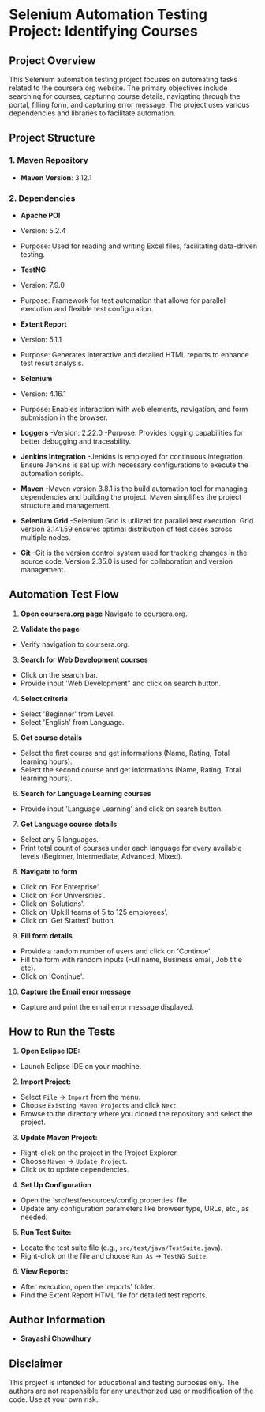 # Selenium Automation Testing Project: Identifying Courses
 
## Project Overview
 
This Selenium automation testing project focuses on automating tasks related to the coursera.org website. The primary objectives include searching for courses, capturing course details, navigating through the portal, filling form, and capturing error message. The project uses various dependencies and libraries to facilitate automation.
 
## Project Structure
 
### 1. Maven Repository
 
- **Maven Version**: 3.12.1
 
### 2. Dependencies
 
- **Apache POI**
 - Version: 5.2.4
 - Purpose: Used for reading and writing Excel files, facilitating data-driven testing.
 
- **TestNG**
 - Version: 7.9.0
 - Purpose: Framework for test automation that allows for parallel execution and flexible test configuration.
 
- **Extent Report**
 - Version: 5.1.1
 - Purpose: Generates interactive and detailed HTML reports to enhance test result analysis.
 
- **Selenium**
 - Version: 4.16.1
 - Purpose: Enables interaction with web elements, navigation, and form submission in the browser.

- **Loggers**
 -Version: 2.22.0
 -Purpose: Provides logging capabilities for better debugging and traceability.

- **Jenkins Integration**
 -Jenkins is employed for continuous integration. Ensure Jenkins is set up with necessary configurations to execute the automation scripts.
 
- **Maven**
 -Maven version 3.8.1 is the build automation tool for managing dependencies and building the project. Maven simplifies the project structure and management.
 
- **Selenium Grid**
 -Selenium Grid is utilized for parallel test execution. Grid version 3.141.59 ensures optimal distribution of test cases across multiple nodes.
 
- **Git**
 -Git is the version control system used for tracking changes in the source code. Version 2.35.0 is used for collaboration and version management.
 
## Automation Test Flow
 
1. **Open coursera.org page** 
    Navigate to coursera.org.

 
2. **Validate the page**
 - Verify navigation to coursera.org.
 
3. **Search for Web Development courses**
 - Click on the search bar.
 - Provide input 'Web Development" and click on search button.
 
4. **Select criteria**
 - Select 'Beginner' from Level.
 - Select 'English' from Language.
 
5. **Get course details**
 - Select the first course and get informations (Name, Rating, Total learning hours).
 - Select the second course and get informations (Name, Rating, Total learning hours).

 
6. **Search for Language Learning courses**
 - Provide input 'Language Learning' and click on search button.
 
7. **Get Language course details**
 - Select any 5 languages.
 - Print total count of courses under each language for every available levels (Beginner, Intermediate, Advanced, Mixed).

 
8. **Navigate to form**
 - Click on 'For Enterprise'.
 - Click on 'For Universities'.
 - Click on 'Solutions'.
 - Click on 'Upkill teams of 5 to 125 employees'.
 - Click on 'Get Started' button.
 
9. **Fill form details**
 - Provide a random number of users and click on 'Continue'.
 - Fill the form with random inputs (Full name, Business email, Job title etc).
 - Click on 'Continue'.
 
10. **Capture the Email error message**
 - Capture and print the email error message displayed.
 
## How to Run the Tests
 
1. **Open Eclipse IDE:**
 - Launch Eclipse IDE on your machine.
 
2. **Import Project:**
 - Select `File` -> `Import` from the menu.
 - Choose `Existing Maven Projects` and click `Next`.
 - Browse to the directory where you cloned the repository and select the project.
 
3. **Update Maven Project:**
 - Right-click on the project in the Project Explorer.
 - Choose `Maven` -> `Update Project`.
 - Click `OK` to update dependencies.

4. **Set Up Configuration**
 - Open the 'src/test/resources/config.properties' file.
 - Update any configuration parameters like browser type, URLs, etc., as needed.
 
5. **Run Test Suite:**
 - Locate the test suite file (e.g., `src/test/java/TestSuite.java`).
 - Right-click on the file and choose `Run As` -> `TestNG Suite`.
 
6. **View Reports:**
 - After execution, open the 'reports' folder.
 - Find the Extent Report HTML file for detailed test reports.
 
## Author Information
 
- **Srayashi Chowdhury**
 
## Disclaimer
 
This project is intended for educational and testing purposes only. The authors are not responsible for any unauthorized use or modification of the code. Use at your own risk.